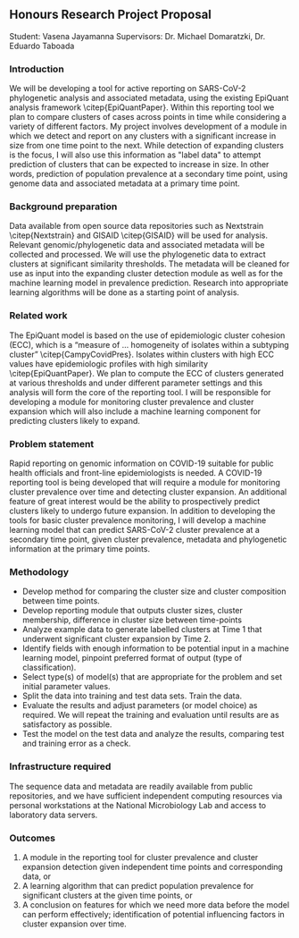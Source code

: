 
## Honours Research Project Proposal
Student: Vasena Jayamanna
Supervisors: Dr. Michael Domaratzki, Dr. Eduardo Taboada

### Introduction
We will be developing a tool for active reporting on SARS-CoV-2 phylogenetic analysis and associated metadata, using the existing EpiQuant analysis framework \citep{EpiQuantPaper}. Within this reporting tool we plan to compare clusters of cases across points in time while considering a variety of different factors. My project involves development of a module in which we detect and report on any clusters with a significant increase in size from one time point to the next. While detection of expanding clusters is the focus, I will also use this information as "label data" to attempt prediction of clusters that can be expected to increase in size. In other words, prediction of population prevalence at a secondary time point, using genome data and associated metadata at a primary time point. 

### Background preparation
Data available from open source data repositories such as Nextstrain \citep{Nextstrain} and GISAID \citep{GISAID} will be used for analysis. Relevant genomic/phylogenetic data and associated metadata will be collected and processed. We will use the phylogenetic data to extract clusters at significant similarity thresholds. The metadata will be cleaned for use as input into the expanding cluster detection module as well as for the machine learning model in prevalence prediction. Research into appropriate learning algorithms will be done as a starting point of analysis.

### Related work
The EpiQuant model is based on the use of epidemiologic cluster cohesion (ECC), which is a “measure of … homogeneity of isolates within a subtyping cluster” \citep{CampyCovidPres}. Isolates within clusters with high ECC values have epidemiologic profiles with high similarity \citep{EpiQuantPaper}. We plan to compute the ECC of clusters generated at various thresholds and under different parameter settings and this analysis will form the core of the reporting tool. I will be responsible for developing a module for monitoring cluster prevalence and cluster expansion which will also include a machine learning component for predicting clusters likely to expand. 

### Problem statement
Rapid reporting on genomic information on COVID-19 suitable for public health officials and front-line epidemiologists is needed. A COVID-19 reporting tool is being developed that will require a module for monitoring cluster prevalence over time and detecting cluster expansion. An additional feature of great interest would be the ability to prospectively predict clusters likely to undergo future expansion. In addition to developing the tools for basic cluster prevalence monitoring, I will develop a machine learning model that can predict SARS-CoV-2 cluster prevalence at a secondary time point, given cluster prevalence, metadata and phylogenetic information at the primary time points.

### Methodology

  - Develop method for comparing the cluster size and cluster composition between time points.
  - Develop reporting module that outputs cluster sizes, cluster membership, difference in cluster size between time-points
  - Analyze example data to generate labelled clusters at Time 1 that underwent significant cluster expansion by Time 2. 
  - Identify fields with enough information to be potential input in a machine learning model, pinpoint preferred format of output (type of classification). 
  - Select type(s) of model(s) that are appropriate for the problem and set initial parameter values.
  - Split the data into training and test data sets. Train the data.
  - Evaluate the results and adjust parameters (or model choice) as required. We will repeat the training and evaluation until results are as satisfactory as possible.
  - Test the model on the test data and analyze the results, comparing test and training error as a check.

### Infrastructure required
The sequence data and metadata are readily available from public repositories, and we have sufficient independent computing resources via personal workstations at the National Microbiology Lab and access to laboratory data servers.

### Outcomes

  1. A module in the reporting tool for cluster prevalence and cluster expansion detection given independent time points and corresponding data, or
  2. A learning algorithm that can predict population prevalence for significant clusters at the given time points, or 
  3. A conclusion on features for which we need more data before the model can perform effectively;  identification of potential influencing factors in cluster expansion over time.

